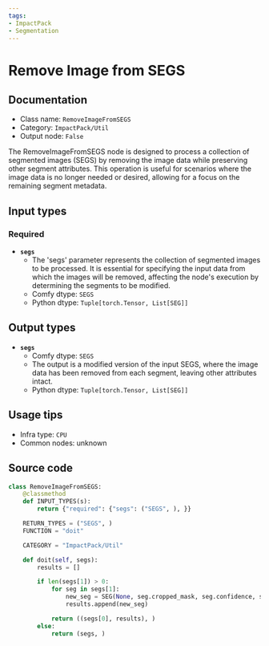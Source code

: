 ```yaml
---
tags:
- ImpactPack
- Segmentation
---
```


# Remove Image from SEGS
## Documentation
- Class name: `RemoveImageFromSEGS`
- Category: `ImpactPack/Util`
- Output node: `False`

The RemoveImageFromSEGS node is designed to process a collection of segmented images (SEGS) by removing the image data while preserving other segment attributes. This operation is useful for scenarios where the image data is no longer needed or desired, allowing for a focus on the remaining segment metadata.
## Input types
### Required
- **`segs`**
    - The 'segs' parameter represents the collection of segmented images to be processed. It is essential for specifying the input data from which the images will be removed, affecting the node's execution by determining the segments to be modified.
    - Comfy dtype: `SEGS`
    - Python dtype: `Tuple[torch.Tensor, List[SEG]]`
## Output types
- **`segs`**
    - Comfy dtype: `SEGS`
    - The output is a modified version of the input SEGS, where the image data has been removed from each segment, leaving other attributes intact.
    - Python dtype: `Tuple[torch.Tensor, List[SEG]]`
## Usage tips
- Infra type: `CPU`
- Common nodes: unknown


## Source code
```python
class RemoveImageFromSEGS:
    @classmethod
    def INPUT_TYPES(s):
        return {"required": {"segs": ("SEGS", ), }}

    RETURN_TYPES = ("SEGS", )
    FUNCTION = "doit"

    CATEGORY = "ImpactPack/Util"

    def doit(self, segs):
        results = []

        if len(segs[1]) > 0:
            for seg in segs[1]:
                new_seg = SEG(None, seg.cropped_mask, seg.confidence, seg.crop_region, seg.bbox, seg.label, seg.control_net_wrapper)
                results.append(new_seg)

            return ((segs[0], results), )
        else:
            return (segs, )

```
